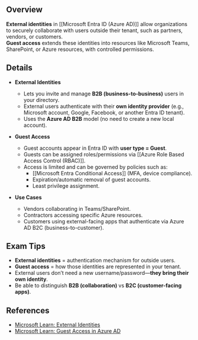 ## **Overview**
**External identities** in [[Microsoft Entra ID (Azure AD)]] allow organizations to securely collaborate with users outside their tenant, such as partners, vendors, or customers.  
**Guest access** extends these identities into resources like Microsoft Teams, SharePoint, or Azure resources, with controlled permissions.

## **Details**
- **External Identities**  
	- Lets you invite and manage **B2B (business-to-business)** users in your directory.  
	- External users authenticate with their **own identity provider** (e.g., Microsoft account, Google, Facebook, or another Entra ID tenant).  
	- Uses the **Azure AD B2B** model (no need to create a new local account).  

- **Guest Access**  
	- Guest accounts appear in Entra ID with **user type = Guest**.  
	- Guests can be assigned roles/permissions via [[Azure Role Based Access Control (RBAC)]].  
	- Access is limited and can be governed by policies such as:  
		- [[Microsoft Entra Conditional Access]] (MFA, device compliance).  
		- Expiration/automatic removal of guest accounts.  
		- Least privilege assignment.  

- **Use Cases**  
	- Vendors collaborating in Teams/SharePoint.  
	- Contractors accessing specific Azure resources.  
	- Customers using external-facing apps that authenticate via Azure AD B2C (business-to-customer).  

## **Exam Tips**
- **External identities** = authentication mechanism for outside users.  
- **Guest access** = how those identities are represented in your tenant.  
- External users don’t need a new username/password—**they bring their own identity**.  
- Be able to distinguish **B2B (collaboration)** vs **B2C (customer-facing apps)**.  

## **References**
- [Microsoft Learn: External Identities](https://learn.microsoft.com/en-us/azure/active-directory/external-identities/what-is-b2b)  
- [Microsoft Learn: Guest Access in Azure AD](https://learn.microsoft.com/en-us/azure/active-directory/external-identities/guest-access)  